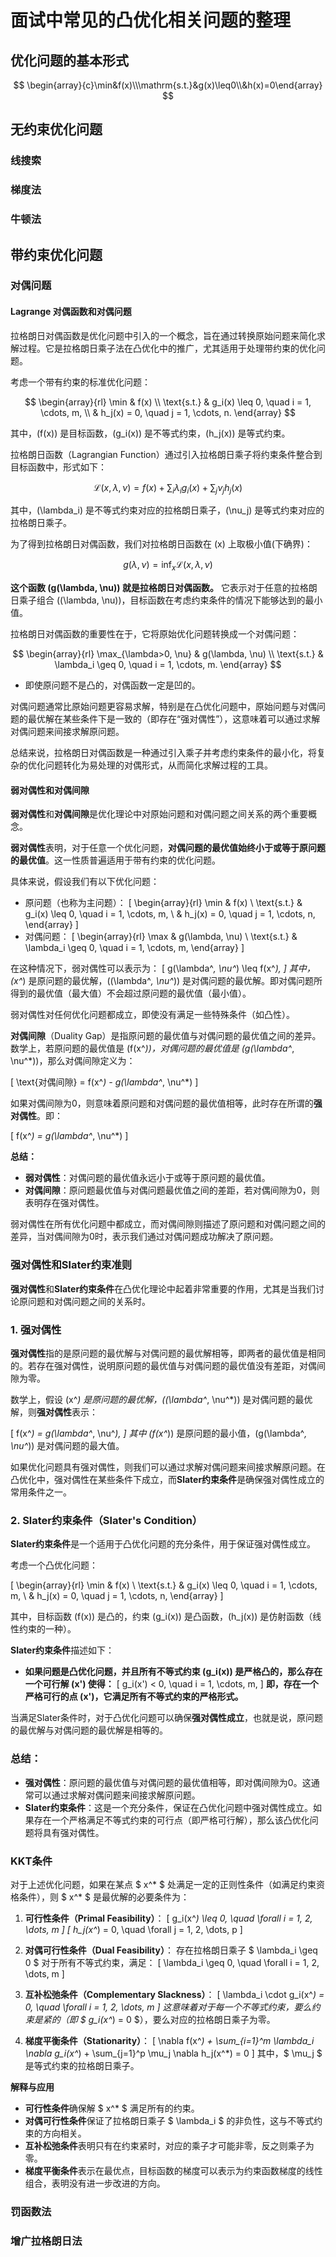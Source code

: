 # 面试中常见的凸优化相关问题的整理
## 优化问题的基本形式
$$
\begin{array}{c}\min&f(x)\\\mathrm{s.t.}&g(x)\leq0\\&h(x)=0\end{array}
$$
## 无约束优化问题
### 线搜索
### 梯度法
### 牛顿法
## 带约束优化问题
### 对偶问题
#### Lagrange 对偶函数和对偶问题

拉格朗日对偶函数是优化问题中引入的一个概念，旨在通过转换原始问题来简化求解过程。它是拉格朗日乘子法在凸优化中的推广，尤其适用于处理带约束的优化问题。

考虑一个带有约束的标准优化问题：

$$
\begin{array}{rl}
\min & f(x) \\
\text{s.t.} & g_i(x) \leq 0, \quad i = 1, \cdots, m, \\
            & h_j(x) = 0, \quad j = 1, \cdots, n.
\end{array}
$$

其中，\(f(x)\) 是目标函数，\(g_i(x)\) 是不等式约束，\(h_j(x)\) 是等式约束。

拉格朗日函数（Lagrangian Function）通过引入拉格朗日乘子将约束条件整合到目标函数中，形式如下：

$$
\mathcal{L}(x, \lambda, \nu) = f(x) + \sum_{i} \lambda_i g_i(x) + \sum_{j} \nu_j h_j(x)
$$

其中，\(\lambda_i\) 是不等式约束对应的拉格朗日乘子，\(\nu_j\) 是等式约束对应的拉格朗日乘子。

为了得到拉格朗日对偶函数，我们对拉格朗日函数在 \(x\) 上取极小值(下确界)：

$$
g(\lambda, \nu) = \inf_{x} \mathcal{L}(x, \lambda, \nu)
$$

**这个函数 \(g(\lambda, \nu)\) 就是拉格朗日对偶函数。** 它表示对于任意的拉格朗日乘子组合 \((\lambda, \nu)\)，目标函数在考虑约束条件的情况下能够达到的最小值。

拉格朗日对偶函数的重要性在于，它将原始优化问题转换成一个对偶问题：

$$
\begin{array}{rl}
\max_{\lambda>0, \nu} & g(\lambda, \nu) \\
\text{s.t.} & \lambda_i \geq 0, \quad i = 1, \cdots, m.
\end{array}
$$

- 即使原问题不是凸的，对偶函数一定是凹的。

对偶问题通常比原始问题更容易求解，特别是在凸优化问题中，原始问题与对偶问题的最优解在某些条件下是一致的（即存在“强对偶性”），这意味着可以通过求解对偶问题来间接求解原问题。

总结来说，拉格朗日对偶函数是一种通过引入乘子并考虑约束条件的最小化，将复杂的优化问题转化为易处理的对偶形式，从而简化求解过程的工具。
#### 弱对偶性和对偶间隙
**弱对偶性**和**对偶间隙**是优化理论中对原始问题和对偶问题之间关系的两个重要概念。


**弱对偶性**表明，对于任意一个优化问题，**对偶问题的最优值始终小于或等于原问题的最优值**。这一性质普遍适用于带有约束的优化问题。

具体来说，假设我们有以下优化问题：

- 原问题（也称为主问题）：
  \[
  \begin{array}{rl}
  \min & f(x) \\
  \text{s.t.} & g_i(x) \leq 0, \quad i = 1, \cdots, m, \\
              & h_j(x) = 0, \quad j = 1, \cdots, n,
  \end{array}
  \]
- 对偶问题：
  \[
  \begin{array}{rl}
  \max & g(\lambda, \nu) \\
  \text{s.t.} & \lambda_i \geq 0, \quad i = 1, \cdots, m,
  \end{array}
  \]

在这种情况下，弱对偶性可以表示为：
\[
g(\lambda^*, \nu^*) \leq f(x^*),
\]
其中，\(x^*\) 是原问题的最优解，\((\lambda^*, \nu^*)\) 是对偶问题的最优解。即对偶问题所得到的最优值（最大值）不会超过原问题的最优值（最小值）。

弱对偶性对任何优化问题都成立，即使没有满足一些特殊条件（如凸性）。

**对偶间隙**（Duality Gap）是指原问题的最优值与对偶问题的最优值之间的差异。数学上，若原问题的最优值是 \(f(x^*)\)，对偶问题的最优值是 \(g(\lambda^*, \nu^*)\)，那么对偶间隙定义为：

\[
\text{对偶间隙} = f(x^*) - g(\lambda^*, \nu^*)
\]

如果对偶间隙为0，则意味着原问题和对偶问题的最优值相等，此时存在所谓的**强对偶性**。即：

\[
f(x^*) = g(\lambda^*, \nu^*)
\]

**总结：**

- **弱对偶性**：对偶问题的最优值永远小于或等于原问题的最优值。
- **对偶间隙**：原问题最优值与对偶问题最优值之间的差距，若对偶间隙为0，则表明存在强对偶性。

弱对偶性在所有优化问题中都成立，而对偶间隙则描述了原问题和对偶问题之间的差异，当对偶间隙为0时，表示我们通过对偶问题成功解决了原问题。

### 强对偶性和Slater约束准则

 **强对偶性**和**Slater约束条件**在凸优化理论中起着非常重要的作用，尤其是当我们讨论原问题和对偶问题之间的关系时。

### 1. 强对偶性
**强对偶性**指的是原问题的最优解与对偶问题的最优解相等，即两者的最优值是相同的。若存在强对偶性，说明原问题的最优值与对偶问题的最优值没有差距，对偶间隙为零。

数学上，假设 \(x^*\) 是原问题的最优解，\((\lambda^*, \nu^*)\) 是对偶问题的最优解，则**强对偶性**表示：

\[
f(x^*) = g(\lambda^*, \nu^*),
\]
其中 \(f(x^*)\) 是原问题的最小值，\(g(\lambda^*, \nu^*)\) 是对偶问题的最大值。

如果优化问题具有强对偶性，则我们可以通过求解对偶问题来间接求解原问题。在凸优化中，强对偶性在某些条件下成立，而**Slater约束条件**是确保强对偶性成立的常用条件之一。

### 2. Slater约束条件（Slater's Condition）
**Slater约束条件**是一个适用于凸优化问题的充分条件，用于保证强对偶性成立。

考虑一个凸优化问题：

\[
\begin{array}{rl}
\min & f(x) \\
\text{s.t.} & g_i(x) \leq 0, \quad i = 1, \cdots, m, \\
            & h_j(x) = 0, \quad j = 1, \cdots, n,
\end{array}
\]

其中，目标函数 \(f(x)\) 是凸的，约束 \(g_i(x)\) 是凸函数，\(h_j(x)\) 是仿射函数（线性约束的一种）。

**Slater约束条件**描述如下：

- **如果问题是凸优化问题，并且所有不等式约束 \(g_i(x)\) 是严格凸的，那么存在一个可行解 \(x'\) 使得：**
  \[
  g_i(x') < 0, \quad i = 1, \cdots, m,
  \]
 **即，存在一个严格可行的点 \(x'\)，它满足所有不等式约束的严格形式。**

当满足Slater条件时，对于凸优化问题可以确保**强对偶性成立**，也就是说，原问题的最优解与对偶问题的最优解是相等的。

### 总结：
- **强对偶性**：原问题的最优值与对偶问题的最优值相等，即对偶间隙为0。这通常可以通过求解对偶问题来间接求解原问题。
- **Slater约束条件**：这是一个充分条件，保证在凸优化问题中强对偶性成立。如果存在一个严格满足不等式约束的可行点（即严格可行解），那么该凸优化问题将具有强对偶性。

### KKT条件

对于上述优化问题，如果在某点 $ x^* $ 处满足一定的正则性条件（如满足约束资格条件），则 $ x^* $ 是最优解的必要条件为：

1. **可行性条件（Primal Feasibility）**：
   \[
   g_i(x^*) \leq 0, \quad \forall i = 1, 2, \dots, m
   \]
   \[
   h_j(x^*) = 0, \quad \forall j = 1, 2, \dots, p
   \]

2. **对偶可行性条件（Dual Feasibility）**：
   存在拉格朗日乘子 $ \lambda_i \geq 0 $ 对于所有不等式约束，满足：
   \[
   \lambda_i \geq 0, \quad \forall i = 1, 2, \dots, m
   \]

3. **互补松弛条件（Complementary Slackness）**：
   \[
   \lambda_i \cdot g_i(x^*) = 0, \quad \forall i = 1, 2, \dots, m
   \]
   这意味着对于每一个不等式约束，要么约束是紧的（即 $ g_i(x^*) = 0 $），要么对应的拉格朗日乘子为零。

4. **梯度平衡条件（Stationarity）**：
   \[
   \nabla f(x^*) + \sum_{i=1}^m \lambda_i \nabla g_i(x^*) + \sum_{j=1}^p \mu_j \nabla h_j(x^*) = 0
   \]
   其中，$ \mu_j $ 是等式约束的拉格朗日乘子。

**解释与应用**

- **可行性条件**确保解 $ x^* $ 满足所有的约束。
- **对偶可行性条件**保证了拉格朗日乘子 $ \lambda_i $ 的非负性，这与不等式约束的方向相关。
- **互补松弛条件**表明只有在约束紧时，对应的乘子才可能非零，反之则乘子为零。
- **梯度平衡条件**表示在最优点，目标函数的梯度可以表示为约束函数梯度的线性组合，表明没有进一步改进的方向。

### 罚函数法
### 增广拉格朗日法

